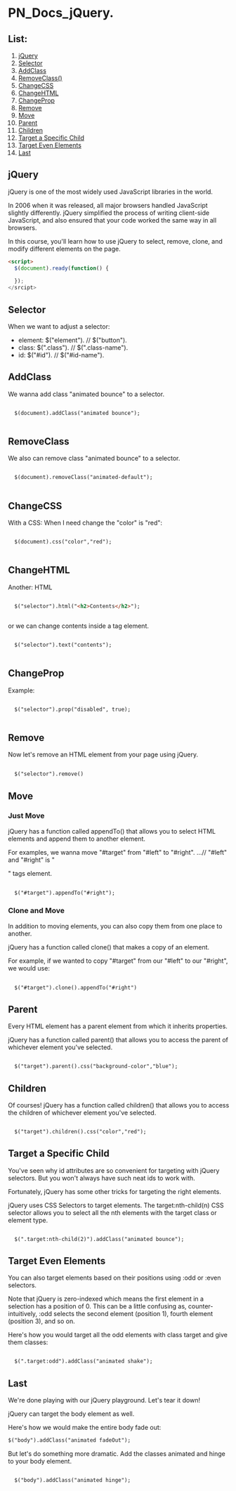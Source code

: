 # PN_Docs_jQuery.

## List:

1. [jQuery](#jquery)
2. [Selector](#selector)
3. [AddClass](#addclass)
4. [RemoveClass()](#removeclass)
5. [ChangeCSS](#changeCss)
6. [ChangeHTML](#changeHTML)
7. [ChangeProp](#changeProp)
8. [Remove](#remove)
9. [Move](#move)
10. [Parent](#parent)
11. [Children](#children)
12. [Target a Specific Child](#targetaspecific)
13. [Target Even Elements](#targeteven)
14. [Last](#last)

## jQuery

jQuery is one of the most widely used JavaScript libraries in the world.

In 2006 when it was released, all major browsers handled JavaScript slightly differently. jQuery simplified the process of writing client-side JavaScript, and also ensured that your code worked the same way in all browsers.

In this course, you'll learn how to use jQuery to select, remove, clone, and modify different elements on the page.

```html
<script>
  $(document).ready(function() {
    
  });
</srcipt>
```

## Selector

When we want to adjust a selector:
- element:  $("element"). // $("button").
- class:    $(".class").  // $(".class-name").
- id:       $("#id").      // $("#id-name").  

## AddClass

We wanna add class "animated bounce" to a selector.

```html

  $(document).addClass("animated bounce");
  
```

## RemoveClass

We also can remove class "animated bounce" to a selector.

```html

  $(document).removeClass("animated-default");
  
```

## ChangeCSS

With a CSS:
When I need change the "color" is "red":

```html

  $(document).css("color","red");
  
```

## ChangeHTML

Another:
HTML

```html

  $("selector").html("<h2>Contents</h2>");
  
```

or we can change contents inside a tag element.
```html

  $("selector").text("contents");
  
```

## ChangeProp

Example:
```html

  $("selector").prop("disabled", true);
  
```

## Remove

Now let's remove an HTML element from your page using jQuery.

```html
  
  $("selector").remove()

```
  
## Move

### Just Move 
jQuery has a function called appendTo() that allows you to select HTML elements and append them to another element.

For examples, we wanna move "#target" from "#left" to "#right".  ...// "#left" and "#right" is "<div>" tags element.
  
```html
  
  $("#target").appendTo("#right");

```
### Clone and Move
In addition to moving elements, you can also copy them from one place to another.

jQuery has a function called clone() that makes a copy of an element.

For example, if we wanted to copy "#target" from our "#left" to our "#right", we would use:

```html
  
  $("#target").clone().appendTo("#right")

```

## Parent

Every HTML element has a parent element from which it inherits properties.

jQuery has a function called parent() that allows you to access the parent of whichever element you've selected.

```html

  $("target").parent().css("background-color","blue");

```

## Children

Of courses!
jQuery has a function called children() that allows you to access the children of whichever element you've selected.

```html

  $("target").children().css("color","red");

```

## Target a Specific Child

You've seen why id attributes are so convenient for targeting with jQuery selectors. But you won't always have such neat ids to work with.

Fortunately, jQuery has some other tricks for targeting the right elements.

jQuery uses CSS Selectors to target elements. The target:nth-child(n) CSS selector allows you to select all the nth elements with the target class or element type.

```html

  $(".target:nth-child(2)").addClass("animated bounce");

```

## Target Even Elements

You can also target elements based on their positions using :odd or :even selectors.

Note that jQuery is zero-indexed which means the first element in a selection has a position of 0. This can be a little confusing as, counter-intuitively, :odd selects the second element (position 1), fourth element (position 3), and so on.

Here's how you would target all the odd elements with class target and give them classes:

```html

  $(".target:odd").addClass("animated shake");

```

## Last

We're done playing with our jQuery playground. Let's tear it down!

jQuery can target the body element as well.

Here's how we would make the entire body fade out: 

```html
$("body").addClass("animated fadeOut");
```

But let's do something more dramatic. Add the classes animated and hinge to your body element.

```html

  $("body").addClass("animated hinge");

```
